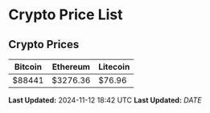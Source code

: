 # Crypto Price List

## Crypto Prices
| Bitcoin | Ethereum | Litecoin |
| ------- | -------- | -------- |
| $88441 | $3276.36 | $76.96 |
**Last Updated:** 2024-11-12 18:42 UTC
**Last Updated:** $DATE$
